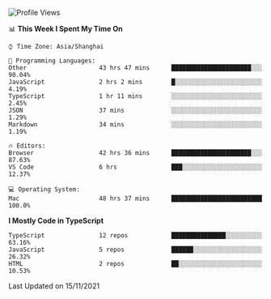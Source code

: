 <!--START_SECTION:waka-->
![Profile Views](http://img.shields.io/badge/Profile%20Views-1-blue)

📊 **This Week I Spent My Time On** 

```text
⌚︎ Time Zone: Asia/Shanghai

💬 Programming Languages: 
Other                    43 hrs 47 mins      ██████████████████████░░░   90.04% 
JavaScript               2 hrs 2 mins        █░░░░░░░░░░░░░░░░░░░░░░░░   4.19% 
TypeScript               1 hr 11 mins        ░░░░░░░░░░░░░░░░░░░░░░░░░   2.45% 
JSON                     37 mins             ░░░░░░░░░░░░░░░░░░░░░░░░░   1.29% 
Markdown                 34 mins             ░░░░░░░░░░░░░░░░░░░░░░░░░   1.19%

🔥 Editors: 
Browser                  42 hrs 36 mins      ██████████████████████░░░   87.63% 
VS Code                  6 hrs               ███░░░░░░░░░░░░░░░░░░░░░░   12.37%

💻 Operating System: 
Mac                      48 hrs 37 mins      █████████████████████████   100.0%

```

**I Mostly Code in TypeScript** 

```text
TypeScript               12 repos            ███████████████░░░░░░░░░░   63.16% 
JavaScript               5 repos             ██████░░░░░░░░░░░░░░░░░░░   26.32% 
HTML                     2 repos             ██░░░░░░░░░░░░░░░░░░░░░░░   10.53%

```



 Last Updated on 15/11/2021
<!--END_SECTION:waka-->
